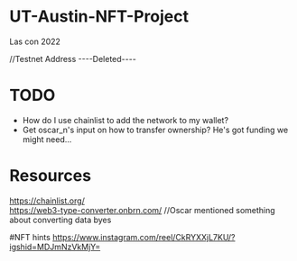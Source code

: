 # UT-Austin-NFT-Project
Las con 2022

//Testnet Address
----Deleted----

# TODO
- How do I use chainlist to add the network to my wallet? 
- Get oscar_n's input on how to transfer ownership? He's got funding we might need...

# Resources
https://chainlist.org/  
https://web3-type-converter.onbrn.com/  //Oscar mentioned something about converting data byes

#NFT hints
https://www.instagram.com/reel/CkRYXXjL7KU/?igshid=MDJmNzVkMjY=
